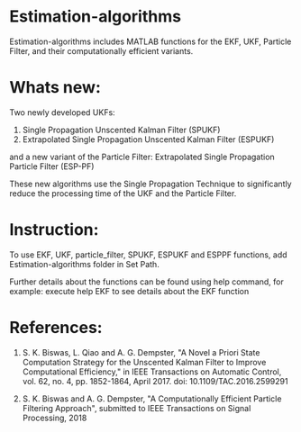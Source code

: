 # Estimation-algorithms
Estimation-algorithms includes MATLAB functions for the EKF, UKF, Particle Filter, and their computationally efficient variants.
# Whats new:
Two newly developed UKFs: 
1. Single Propagation Unscented Kalman Filter (SPUKF)
2. Extrapolated Single Propagation Unscented Kalman Filter (ESPUKF) 

and a new variant of the Particle Filter:
Extrapolated Single Propagation Particle Filter (ESP-PF)

These new algorithms use the Single Propagation Technique to significantly reduce the processing time of the UKF and the Particle Filter.

# Instruction:
To use EKF, UKF, particle_filter, SPUKF, ESPUKF and ESPPF functions, add Estimation-algorithms folder in Set Path.

Further details about the functions can be found using help command, for example: execute help EKF to see details about the EKF function

# References:
1. S. K. Biswas, L. Qiao and A. G. Dempster, "A Novel a Priori State Computation Strategy for the Unscented Kalman Filter to Improve Computational Efficiency," in IEEE Transactions on Automatic Control, vol. 62, no. 4, pp. 1852-1864, April 2017. doi: 10.1109/TAC.2016.2599291 

2. S. K. Biswas and A. G. Dempster, "A Computationally Efficient Particle Filtering Approach", submitted to IEEE Transactions on Signal Processing, 2018
